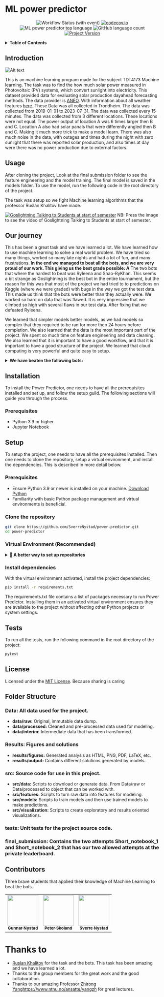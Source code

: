 # ML power predictor  

<div align="center">

![Workflow Status (with event)](https://img.shields.io/github/actions/workflow/status/SverreNystad/power-predictor/python-package.yml)
[![codecov.io](https://codecov.io/github/SverreNystad/power-predictor/coverage.svg?branch=main)](https://codecov.io/github/SverreNystad/power-predictor?branch=main)
![ML power predictor top language](https://img.shields.io/github/languages/top/SverreNystad/power-predictor)
![GitHub language count](https://img.shields.io/github/languages/count/SverreNystad/power-predictor)
[![Project Version](https://img.shields.io/badge/version-1.0.0-blue)](https://img.shields.io/badge/version-1.0.0-blue)

</div>

<details>
  <summary> <b> Table of Contents </b> </summary>
  <ol>
    <li>
    <a href="#ML power predictor"> Power Predictor </a>
    </li>
    <li>
      <a href="#Introduction">Introduction</a>
    </li>
    </li>
    <li><a href="#Usage">Usage</a></li>
    <li><a href="#Installation">Installation</a>
      <ul>
        <li><a href="#Prerequisites">Prerequisites</a></li>
        <li><a href="#Setup">Setup</a></li>
      </ul>
    </li>
    <li><a href="#Tests">Tests</a></li>
    <li><a href="#license">License</a></li>
  </ol>
</details>

## Introduction

![Alt text](docs/model_image.png)

This is an machine learning program made for the subject TDT4173 Machine learning. The task was to find the how much solar power measured in Photovoltaic (PV) systems, which convert sunlight into electricity. This dataset provided data for evaluating solar production dayahead forecasting methods. The data provider is [ANEO](https://www.aneo.com/). With information about all weather features [here](https://www.meteomatics.com/en/api/available-parameters/alphabetic-list/). These Data was all collected in Trondheim. The data was collected from 2019-01-01 to 2023-07-31. The data was collected every 15 minutes. The data was collected from 3 different locations. These locations were not equal. The power output of location A was 6 times larger then B and C. Location A also had solar panals that were differently angled then B and C. Making it much more trick to make a model learn.
There was also much noise in the data, with outages and times during the night with zero sunlight that there was reported solar production, and also times at day were there was no power production due to external factors.

## Usage
After cloning the project, Look at the final submission folder to see the feature engineering and the model training. The final model is saved in the models folder. To use the model, run the following code in the root directory of the project.


The task was setup so we fight Machine learning algorithms that the professor Ruslan Khalitov have made.

[![Goslightning Talking to Students at start of semester](docs/bots/goslightning.png)](docs/supergosling_lowres.mp4)
NB: Press the image to see the video of Goslightning Talking to Students at start of semester.

## Our journey
This has been a great task and we have learned a lot. We have learned how to use machine learning to solve a real world problem.
We have tried so many things, worked so many late nights and had a lot of fun, and many frustrations.
**In the end we managed to beat all the bots, and we are very proud of our work. This giving us the best grade possible: A**
The two bots that where the hardest to beat was Ryleena and Shao-RyKhan. This seems a bit strange as Goslightning is the best bot in the entire tournament, but the reason for this was that most of the project we had tried to to predictions on Kaggle (where we were graded) with bugs in the way we got the test data. This made us think that the bots were better than they actually were. We worked so hard on data that was flawed. It is very impressive that we climbed so high with several flaws in our test data. After fixing that we defeated Ryleena. 

We learned that simpler models better models, as we had models so complex that they required to be ran for more then 24 hours before completion. We also learned that the data is the most important part of the project. We spent so much time on feature engineering and data cleaning. We also learned that it is important to have a good workflow, and that it is important to have a good structure of the project. We learned that cloud computing is very powerful and quite easy to setup.
<details>
  <summary><b> We have beaten the following bots: </b></summary>

  ![gosborg](docs/bots/gosborg.png)
  
The Gosborg 2049 VT was random guessing between 0 and max pv measurement.
  ![kenshi](docs/bots/kenshi.png)
  
The Kenshi VT was using Linear Regression, with no feature engineering or other preprocessing.
  ![quan-gos-chill](docs/bots/quan-gos-chill.png)
  
Quan Gos Chill was Average for each location at the specified hour.
  ![gosipon](docs/bots/gospion.png)
  
Gospion was using Random Forest with minial feature engineering.
  ![ryleena](docs/bots/ryleena.png)
  
Frostling was using an AutoML solution using H2O, the VT had some feature engineering and random split.
  ![frostling](docs/bots/frostling.png)
  
Frostling used CatBoost with good feature engineering and good hyperparams.
  ![La La Lizard](docs/bots/la-la-lizard.png)
  
La La Lizard was the avereage of two teaching assistans models 
  ![KEN-O](docs/bots/ken-o.png)
  
Keno used a single LightGBM with with change target and extensive hyperparameters search. It used one model for all 3 locations.
  ![Shao RyKhan](docs/bots/shao-rykhan.png)
  
Shao TyKhan was made by using the best teaching assistants models, then averageing 10 different CatBoost models, having great hyper parameters and good feature engineering. But different to the other Virtual Teams was that it used one model for each location. 
  ![Alt text](docs/bots/goslightning.png)
  
  Goslightning was the best model that the professor made. This model had extended time to be finished. It used Geometric mean of 10 models from the best teaching assistanst, 1 model averaged from other teaching assistanst solutions, 2 LightGBM models with finetuning from the professor. This was the hardest bot in the compotition. 
</details>


## Installation
To install the Power Predictor, one needs to have all the prerequisites installed and set up, and follow the setup guild. The following sections will guide you through the process.
### Prerequisites
- Python 3.9 or higher
- Jupyter Notebook
  
## Setup
To setup the project, one needs to have all the prerequisites installed. Then one needs to clone the repository, setup a virtual environment, and install the dependencies. This is described in more detail below.

### Prerequisites
- Ensure Python 3.9 or newer is installed on your machine. [Download Python](https://www.python.org/downloads/)
- Familiarity with basic Python package management and virtual environments is beneficial.

### Clone the repository
```bash
git clone https://github.com/SverreNystad/power-predictor.git
cd power-predictor
```

### Virtual Environment (Recommended)

<details> 
<summary><strong>🚀 A better way to set up repositories </strong></summary>

A virtual environment in Python is a self-contained directory that contains a Python installation for a particular version of Python, plus a number of additional packages. Using a virtual environment for your project ensures that the project's dependencies are isolated from the system-wide Python and other Python projects. This is especially useful when working on multiple projects with differing dependencies, as it prevents potential conflicts between packages and allows for easy management of requirements.

1. **To set up and use a virtual environment for MarketingAI:**
    First, install the virtualenv package using pip. This tool helps create isolated Python environments.
    ```bash
    pip install virtualenv
    ```

2. **Create virtual environment**
    Next, create a new virtual environment in the project directory. This environment is a directory containing a complete Python environment (interpreter and other necessary files).
    ```bash
    python -m venv venv
    ```

4. **Activate virtual environment**
    To activate the environment, run the following command:
    * For windows:
        ```cmd
        source ./venv/Scripts/activate
        ```

    * For Linux / MacOS:
        ```bash
        source venv/bin/activate
        ```
</details>

### Install dependencies
With the virtual environment activated, install the project dependencies:
```bash
pip install -r requirements.txt
```
The requirements.txt file contains a list of packages necessary to run Power Predictor. Installing them in an activated virtual environment ensures they are available to the project without affecting other Python projects or system settings.


## Tests
To run all the tests, run the following command in the root directory of the project:
```bash
pytest
```

## License
Licensed under the [MIT License](LICENSE). Because sharing is caring

## Folder Structure

### **Data:** All data used for the project.
* **data/raw:** Original, immutable data dump.
* **data/processed:** Cleaned and pre-processed data used for modeling.
* **data/interim:** Intermediate data that has been transformed.

### **Results:** Figures and solutions
* **results/figures:** Generated analysis as HTML, PNG, PDF, LaTeX, etc.
* **results/output:** Contains different solutions generated by models.

### **src:** Source code for use in this project.
* **src/data:** Scripts to download or generate data. From Data/raw or Data/processed to object that can be worked with.
* **src/features:** Scripts to turn raw data into features for modeling.
* **src/models:** Scripts to train models and then use trained models to make predictions.
* **src/visualization:** Scripts to create exploratory and results oriented visualizations.

### **tests:** Unit tests for the project source code.

### **final_submission:** Contains the two attempts Short_notebook_1 and Short_notebook_2 that has our two allowed attempts at the private leaderboard.

## Contributors
Three brave students that applied their knowledge of Machine Learning to beat the bots.


<table>
    <td align="center">
        <a href="https://github.com/Gunnar2908">
            <img src="https://github.com/Gunnar2908.png?size=100" width="100px;"/><br />
            <sub><b>Gunnar Nystad</b></sub>
        </a>
    </td>
    <td align="center">
        <a href="https://github.com/pskoland">
            <img src="https://github.com/pskoland.png?size=100" width="100px;"/><br />
            <sub><b>Peter Skoland</b></sub>
        </a>
    </td>
    <td align="center">
        <a href="https://github.com/SverreNystad">
            <img src="https://github.com/SverreNystad.png?size=100" width="100px;"/><br />
            <sub><b>Sverre Nystad</b></sub>
        </a>
    </td>
  
  </tr>
</table>

# Thanks to

* [Ruslan Khalitov](https://github.com/RuslanKhalitov) for the task and the bots. This task has been amazing and we have learned a lot.
* Thanks to the group members for the great work and the good collaboration.
* Thanks to our amazing Professor [Zhirong Yang](https://www.ntnu.no/ansatte/yangzh)https://www.ntnu.no/ansatte/yangzh for great lectures.
